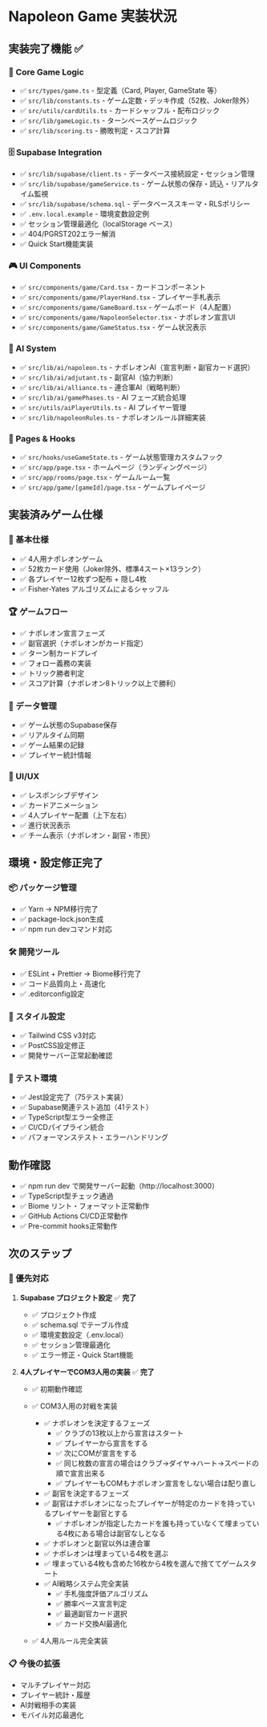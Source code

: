 # Napoleon Game 実装状況

## 実装完了機能 ✅

### 📁 Core Game Logic

- ✅ `src/types/game.ts` - 型定義（Card, Player, GameState 等）
- ✅ `src/lib/constants.ts` - ゲーム定数・デッキ作成（52枚、Joker除外）
- ✅ `src/utils/cardUtils.ts` - カードシャッフル・配布ロジック
- ✅ `src/lib/gameLogic.ts` - ターンベースゲームロジック
- ✅ `src/lib/scoring.ts` - 勝敗判定・スコア計算

### 🗄️ Supabase Integration

- ✅ `src/lib/supabase/client.ts` - データベース接続設定・セッション管理
- ✅ `src/lib/supabase/gameService.ts` - ゲーム状態の保存・読込・リアルタイム監視
- ✅ `src/lib/supabase/schema.sql` - データベーススキーマ・RLSポリシー
- ✅ `.env.local.example` - 環境変数設定例
- ✅ セッション管理最適化（localStorage ベース）
- ✅ 404/PGRST202エラー解消
- ✅ Quick Start機能実装

### 🎮 UI Components

- ✅ `src/components/game/Card.tsx` - カードコンポーネント
- ✅ `src/components/game/PlayerHand.tsx` - プレイヤー手札表示
- ✅ `src/components/game/GameBoard.tsx` - ゲームボード（4人配置）
- ✅ `src/components/game/NapoleonSelector.tsx` - ナポレオン宣言UI
- ✅ `src/components/game/GameStatus.tsx` - ゲーム状況表示

### 🤖 AI System

- ✅ `src/lib/ai/napoleon.ts` - ナポレオンAI（宣言判断・副官カード選択）
- ✅ `src/lib/ai/adjutant.ts` - 副官AI（協力判断）
- ✅ `src/lib/ai/alliance.ts` - 連合軍AI（戦略判断）
- ✅ `src/lib/ai/gamePhases.ts` - AI フェーズ統合処理
- ✅ `src/utils/aiPlayerUtils.ts` - AI プレイヤー管理
- ✅ `src/lib/napoleonRules.ts` - ナポレオンルール詳細実装

### 📱 Pages & Hooks

- ✅ `src/hooks/useGameState.ts` - ゲーム状態管理カスタムフック
- ✅ `src/app/page.tsx` - ホームページ（ランディングページ）
- ✅ `src/app/rooms/page.tsx` - ゲームルーム一覧
- ✅ `src/app/game/[gameId]/page.tsx` - ゲームプレイページ

## 実装済みゲーム仕様

### 🎴 基本仕様

- ✅ 4人用ナポレオンゲーム
- ✅ 52枚カード使用（Joker除外、標準4スート×13ランク）
- ✅ 各プレイヤー12枚ずつ配布 + 隠し4枚
- ✅ Fisher-Yates アルゴリズムによるシャッフル

### 🏆 ゲームフロー

- ✅ ナポレオン宣言フェーズ
- ✅ 副官選択（ナポレオンがカード指定）
- ✅ ターン制カードプレイ
- ✅ フォロー義務の実装
- ✅ トリック勝者判定
- ✅ スコア計算（ナポレオン8トリック以上で勝利）

### 💾 データ管理

- ✅ ゲーム状態のSupabase保存
- ✅ リアルタイム同期
- ✅ ゲーム結果の記録
- ✅ プレイヤー統計情報

### 🎨 UI/UX

- ✅ レスポンシブデザイン
- ✅ カードアニメーション
- ✅ 4人プレイヤー配置（上下左右）
- ✅ 進行状況表示
- ✅ チーム表示（ナポレオン・副官・市民）

## 環境・設定修正完了

### 📦 パッケージ管理

- ✅ Yarn → NPM移行完了
- ✅ package-lock.json生成
- ✅ npm run devコマンド対応

### 🛠️ 開発ツール

- ✅ ESLint + Prettier → Biome移行完了
- ✅ コード品質向上・高速化
- ✅ .editorconfig設定

### 🎨 スタイル設定

- ✅ Tailwind CSS v3対応
- ✅ PostCSS設定修正
- ✅ 開発サーバー正常起動確認

### 🧪 テスト環境

- ✅ Jest設定完了（75テスト実装）
- ✅ Supabase関連テスト追加（41テスト）
- ✅ TypeScript型エラー全修正
- ✅ CI/CDパイプライン統合
- ✅ パフォーマンステスト・エラーハンドリング

## 動作確認

- ✅ npm run dev で開発サーバー起動（http://localhost:3000）
- ✅ TypeScript型チェック通過
- ✅ Biome リント・フォーマット正常動作
- ✅ GitHub Actions CI/CD正常動作
- ✅ Pre-commit hooks正常動作

## 次のステップ

### 🚧 優先対応

1. **Supabase プロジェクト設定** ✅ **完了**
   - ✅ プロジェクト作成
   - ✅ schema.sql でテーブル作成
   - ✅ 環境変数設定（.env.local）
   - ✅ セッション管理最適化
   - ✅ エラー修正・Quick Start機能

2. **4人プレイヤーでCOM3人用の実装** ✅ **完了**
   - ✅ 初期動作確認
   - ✅ COM3人用の対戦を実装
     - ✅ ナポレオンを決定するフェーズ
       - ✅ クラブの13枚以上から宣言はスタート
       - ✅ プレイヤーから宣言をする
       - ✅ 次にCOMが宣言をする
       - ✅ 同じ枚数の宣言の場合はクラブ->ダイヤ->ハート->スペードの順で宣言出来る
       - ✅ プレイヤーもCOMもナポレオン宣言をしない場合は配り直し
     - ✅ 副官を決定するフェーズ
     - ✅ 副官はナポレオンになったプレイヤーが特定のカードを持っているプレイヤーを副官とする
       - ✅ ナポレオンが指定したカードを誰も持っていなくて埋まっている4枚にある場合は副官なしとなる
     - ✅ ナポレオンと副官以外は連合軍
     - ✅ ナポレオンは埋まっている4枚を選ぶ
     - ✅ 埋まっている4枚も含めた16枚から4枚を選んで捨ててゲームスタート
     - ✅ AI戦略システム完全実装
       - ✅ 手札強度評価アルゴリズム
       - ✅ 勝率ベース宣言判定
       - ✅ 最適副官カード選択
       - ✅ カード交換AI最適化

   - ✅ 4人用ルール完全実装

### 📋 今後の拡張

- マルチプレイヤー対応
- プレイヤー統計・履歴
- AI対戦相手の実装
- モバイル対応最適化
